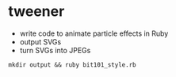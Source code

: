 # tweener

* write code to animate particle effects in Ruby
* output SVGs
* turn SVGs into JPEGs

`mkdir output && ruby bit101_style.rb`

